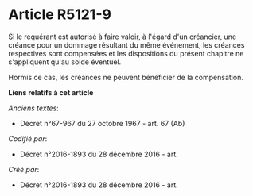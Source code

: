 # Article R5121-9

Si le requérant est autorisé à faire valoir, à l'égard d'un créancier, une créance pour un dommage résultant du même
événement, les créances respectives sont compensées et les dispositions du présent chapitre ne s'appliquent qu'au solde
éventuel.

Hormis ce cas, les créances ne peuvent bénéficier de la compensation.

**Liens relatifs à cet article**

_Anciens textes_:

  - Décret n°67-967 du 27 octobre 1967 - art. 67 (Ab)

_Codifié par_:

  - Décret n°2016-1893 du 28 décembre 2016 - art.

_Créé par_:

  - Décret n°2016-1893 du 28 décembre 2016 - art.
